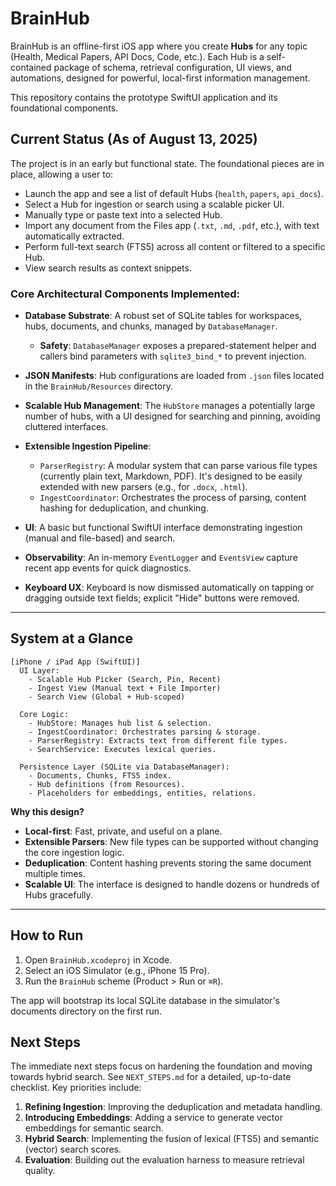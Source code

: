 # BrainHub

BrainHub is an offline-first iOS app where you create **Hubs** for any topic (Health, Medical Papers, API Docs, Code, etc.). Each Hub is a self-contained package of schema, retrieval configuration, UI views, and automations, designed for powerful, local-first information management.

This repository contains the prototype SwiftUI application and its foundational components.

## Current Status (As of August 13, 2025)

The project is in an early but functional state. The foundational pieces are in place, allowing a user to:

- Launch the app and see a list of default Hubs (`health`, `papers`, `api_docs`).
- Select a Hub for ingestion or search using a scalable picker UI.
- Manually type or paste text into a selected Hub.
- Import any document from the Files app (`.txt`, `.md`, `.pdf`, etc.), with text automatically extracted.
- Perform full-text search (FTS5) across all content or filtered to a specific Hub.
- View search results as context snippets.

### Core Architectural Components Implemented:

- **Database Substrate**: A robust set of SQLite tables for workspaces, hubs, documents, and chunks, managed by `DatabaseManager`.
  - **Safety**: `DatabaseManager` exposes a prepared-statement helper and callers bind parameters with `sqlite3_bind_*` to prevent injection.
- **JSON Manifests**: Hub configurations are loaded from `.json` files located in the `BrainHub/Resources` directory.
- **Scalable Hub Management**: The `HubStore` manages a potentially large number of hubs, with a UI designed for searching and pinning, avoiding cluttered interfaces.
- **Extensible Ingestion Pipeline**:
  - `ParserRegistry`: A modular system that can parse various file types (currently plain text, Markdown, PDF). It's designed to be easily extended with new parsers (e.g., for `.docx`, `.html`).
  - `IngestCoordinator`: Orchestrates the process of parsing, content hashing for deduplication, and chunking.
- **UI**: A basic but functional SwiftUI interface demonstrating ingestion (manual and file-based) and search.

- **Observability**: An in-memory `EventLogger` and `EventsView` capture recent app events for quick diagnostics.
- **Keyboard UX**: Keyboard is now dismissed automatically on tapping or dragging outside text fields; explicit "Hide" buttons were removed.

---

## System at a Glance

```
[iPhone / iPad App (SwiftUI)]
  UI Layer:
    - Scalable Hub Picker (Search, Pin, Recent)
    - Ingest View (Manual text + File Importer)
    - Search View (Global + Hub-scoped)

  Core Logic:
    - HubStore: Manages hub list & selection.
    - IngestCoordinator: Orchestrates parsing & storage.
    - ParserRegistry: Extracts text from different file types.
    - SearchService: Executes lexical queries.

  Persistence Layer (SQLite via DatabaseManager):
    - Documents, Chunks, FTS5 index.
    - Hub definitions (from Resources).
    - Placeholders for embeddings, entities, relations.
```

**Why this design?**

- **Local-first**: Fast, private, and useful on a plane.
- **Extensible Parsers**: New file types can be supported without changing the core ingestion logic.
- **Deduplication**: Content hashing prevents storing the same document multiple times.
- **Scalable UI**: The interface is designed to handle dozens or hundreds of Hubs gracefully.

---

## How to Run

1.  Open `BrainHub.xcodeproj` in Xcode.
2.  Select an iOS Simulator (e.g., iPhone 15 Pro).
3.  Run the `BrainHub` scheme (Product > Run or `⌘R`).

The app will bootstrap its local SQLite database in the simulator's documents directory on the first run.

## Next Steps

The immediate next steps focus on hardening the foundation and moving towards hybrid search. See `NEXT_STEPS.md` for a detailed, up-to-date checklist. Key priorities include:

1.  **Refining Ingestion**: Improving the deduplication and metadata handling.
2.  **Introducing Embeddings**: Adding a service to generate vector embeddings for semantic search.
3.  **Hybrid Search**: Implementing the fusion of lexical (FTS5) and semantic (vector) search scores.
4.  **Evaluation**: Building out the evaluation harness to measure retrieval quality.
